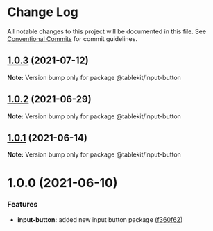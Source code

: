 # Change Log

All notable changes to this project will be documented in this file.
See [Conventional Commits](https://conventionalcommits.org) for commit guidelines.

## [1.0.3](https://gitlab.com/tablecheck/frontend/tablekit/compare/@tablekit/input-button@1.0.2...@tablekit/input-button@1.0.3) (2021-07-12)

**Note:** Version bump only for package @tablekit/input-button

## [1.0.2](https://gitlab.com/tablecheck/frontend/tablekit/compare/@tablekit/input-button@1.0.1...@tablekit/input-button@1.0.2) (2021-06-29)

**Note:** Version bump only for package @tablekit/input-button

## [1.0.1](https://gitlab.com/tablecheck/frontend/tablekit/compare/@tablekit/input-button@1.0.0...@tablekit/input-button@1.0.1) (2021-06-14)

**Note:** Version bump only for package @tablekit/input-button

# 1.0.0 (2021-06-10)

### Features

- **input-button:** added new input button package ([f360f62](https://gitlab.com/tablecheck/frontend/tablekit/commit/f360f62a3234289ca9b3a16ce5b5214bc1558921))
